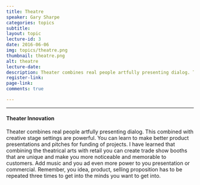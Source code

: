 ```yaml
---
title: Theatre
speaker: Gary Sharpe
categories: topics
subtitle: 
layout: topic
lecture-id: 3
date: 2016-06-06
img: topics/theatre.png
thumbnail: theatre.png
alt: theatre
lecture-date:
description: Theater combines real people artfully presenting dialog. This combined with creative stage settings are powerful...
register-link:
page-link:
comments: true

---
```

<hr>

<h4>Theater Innovation</h4>
Theater combines real people artfully presenting dialog. This combined with creative stage settings are powerful. You can learn to make better product presentations and pitches for funding of projects. I have learned that combining the theatrical arts with retail you can create trade show booths that are unique and make you more noticeable and memorable to customers. Add music and you ad even more power to you presentation or commercial.  Remember, you idea, product, selling proposition has to be repeated three times to get into the minds you want to get into.
